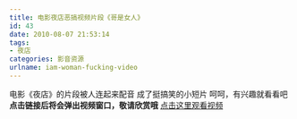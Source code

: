 ```yaml
---
title: 电影夜店恶搞视频片段《哥是女人》
id: 43
date: 2010-08-07 21:53:14
tags:
- 夜店
categories: 影音资源
urlname: iam-woman-fucking-video
---
```


电影《夜店》的片段被人连起来配音 成了挺搞笑的小短片 呵呵，有兴趣就看看吧
**点击链接后将会弹出视频窗口，敬请欣赏哦**
[点击这里观看视频](http://player.youku.com/player.php/sid/XMTE1NDA0Mzg4/v.swf)
